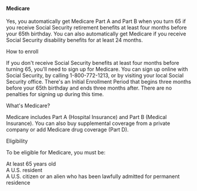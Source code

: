 
#### Medicare

Yes, you automatically get Medicare Part A and Part B when you turn 65 if you receive Social Security retirement benefits at least four months before your 65th birthday. You can also automatically get Medicare if you receive Social Security disability benefits for at least 24 months.

How to enroll

If you don't receive Social Security benefits at least four months before turning 65, you'll need to sign up for Medicare.
You can sign up online with Social Security, by calling 1-800-772-1213, or by visiting your local Social Security office.
There's an Initial Enrollment Period that begins three months before your 65th birthday and ends three months after. There are no penalties for signing up during this time.

What's Medicare?

Medicare includes Part A (Hospital Insurance) and Part B (Medical Insurance). You can also buy supplemental coverage from a private company or add Medicare drug coverage (Part D).

Eligibility

To be eligible for Medicare, you must be:

At least 65 years old  
A U.S. resident  
A U.S. citizen or an alien who has been lawfully admitted for permanent residence
